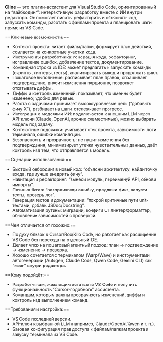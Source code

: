 **Cline** — это плагин-ассистент для Visual Studio Code, ориентированный на “вайбкодинг”: интерактивную разработку вместе с ИИ внутри редактора. Он помогает писать, рефакторить и объяснять код, запускать команды, работать с файлами проекта и планировать шаги прямо из VS Code.

==Ключевые возможности:==
- Контекст проекта: читает файлы/папки, формирует план действий, ссылается на конкретные участки кода.
- Инструменты разработчика: генерация кода, рефакторинг, исправление ошибок, добавление тестов, документирование.
- Командная строка из IDE: может предлагать и запускать команды (скрипты, линтеры, тесты), анализировать вывод и продолжать цикл.
- Пошаговое выполнение: расписывает план правок, спрашивает подтверждение, вносит изменения порционно, позволяет откатывать диффы.
- Диффы и контроль изменений: показывает, что именно будет изменено; удобно для ревью.
- Работа с задачами: принимает высокоуровневые цели (“добавить фичу X”), разбивает на шаги, отслеживает прогресс.
- Интеграция с моделями ИИ: подключается к внешним LLM через API-ключи (Claude, OpenAI, прочие совместимые), можно выбирать модель под задачу.
- Контекстные подсказки: учитывает стек проекта, зависимости, логи терминала, ошибки компиляции.
- Безопасность и прозрачность: не пушит изменения без подтверждения, минимизирует утечки чувствительных данных, даёт контроль над тем, что отправляется в модель.

==Сценарии использования:==
- Быстрый онбординг в новый код: “объясни архитектуру, найди точку входа, где лучше внедрить фичу”.
- Навигация и рефакторинг: “вынеси модуль, переименуй API, обнови импорты”.
- Починка багов: “воспроизведи ошибку, предложи фикс, запусти тесты, проверь лог”.
- Генерация тестов и документации: “покрой критичные пути unit-тестами, добавь JSDoc/Docstring”.
- Автоматизация рутины: миграции, конфиги CI, линтер/форматтер, обновление зависимостей с проверкой.

==Чем отличается от похожих:==
- По духу близок к Cursor/Roo/Kilo Code, но работает как расширение VS Code без перехода на отдельный IDE.
- Делает упор на пошаговый агентный подход: план → подтверждение → изменение → проверка.
- Хорошо сочетается с терминалом (Warp/Wave) и инструментами автогенерации (Autogen, Claude Code, Qwen Code, Gemini CLI) как “мозг” внутри редактора.

==Кому подойдёт:==
- Разработчикам, желающим остаться в VS Code и получить функциональность “Cursor-подобного” ассистента.
- Командам, которым важны прозрачность изменений, диффы и контроль над выполнением команд.

==Требования и настройка:==
- VS Code последней версии.
- API-ключ к выбранной LLM (например, Claude/OpenAI/Qwen и т. п.).
- Базовая конфигурация прав доступа к файлам/папкам проекта и запуску терминала из VS Code.